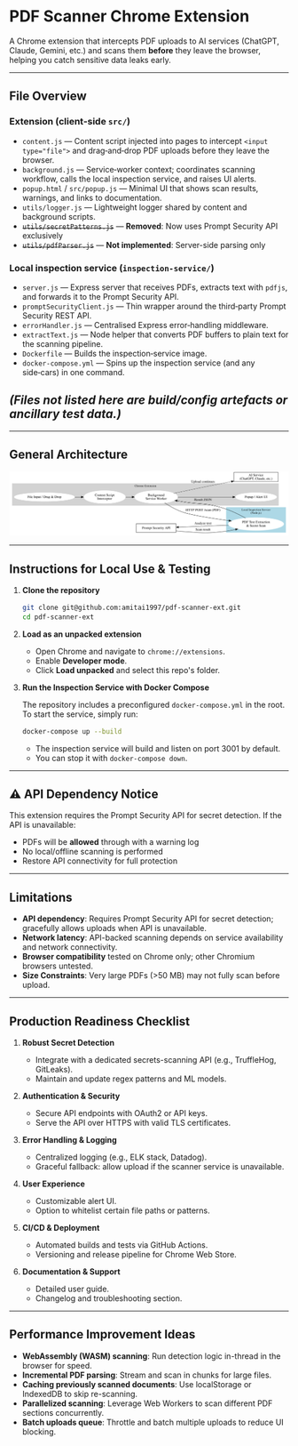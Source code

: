 # PDF Scanner Chrome Extension

A Chrome extension that intercepts PDF uploads to AI services (ChatGPT, Claude, Gemini, etc.) and scans them **before** they leave the browser, helping you catch sensitive data leaks early.

---

## File Overview

### Extension (client‑side `src/`)

* `content.js`  — Content script injected into pages to intercept `<input type="file">` and drag‑and‑drop PDF uploads before they leave the browser.
* `background.js`  — Service‑worker context; coordinates scanning workflow, calls the local inspection service, and raises UI alerts.
* `popup.html` / `src/popup.js`  — Minimal UI that shows scan results, warnings, and links to documentation.
* `utils/logger.js`  — Lightweight logger shared by content and background scripts.
* ~~`utils/secretPatterns.js`~~ — **Removed**: Now uses Prompt Security API exclusively
* ~~`utils/pdfParser.js`~~ — **Not implemented**: Server-side parsing only

### Local inspection service (`inspection-service/`)

* `server.js`  — Express server that receives PDFs, extracts text with `pdfjs`, and forwards it to the Prompt Security API.
* `promptSecurityClient.js`  — Thin wrapper around the third‑party Prompt Security REST API.
* `errorHandler.js`  — Centralised Express error‑handling middleware.
* `extractText.js`  — Node helper that converts PDF buffers to plain text for the scanning pipeline.
* `Dockerfile`  — Builds the inspection‑service image.
* `docker-compose.yml`  — Spins up the inspection service (and any side‑cars) in one command.

## *(Files not listed here are build/config artefacts or ancillary test data.)*

---

## General Architecture

![General Architecture](public/architecture.svg)

---

## Instructions for Local Use & Testing

1. **Clone the repository**

   ```bash
   git clone git@github.com:amitai1997/pdf-scanner-ext.git
   cd pdf-scanner-ext
   ```

2. **Load as an unpacked extension**

   * Open Chrome and navigate to `chrome://extensions`.
   * Enable **Developer mode**.
   * Click **Load unpacked** and select this repo's folder.

3. **Run the Inspection Service with Docker Compose**

   The repository includes a preconfigured `docker-compose.yml` in the root. To start the service, simply run:

   ```bash
   docker-compose up --build
   ```

   * The inspection service will build and listen on port 3001 by default.
   * You can stop it with `docker-compose down`.

---

## ⚠️ API Dependency Notice

This extension requires the Prompt Security API for secret detection. If the API is unavailable:
- PDFs will be **allowed** through with a warning log
- No local/offline scanning is performed
- Restore API connectivity for full protection

---

## Limitations

* **API dependency**: Requires Prompt Security API for secret detection; gracefully allows uploads when API is unavailable.
* **Network latency**: API-backed scanning depends on service availability and network connectivity.
* **Browser compatibility** tested on Chrome only; other Chromium browsers untested.
* **Size Constraints**: Very large PDFs (>50 MB) may not fully scan before upload.

---

## Production Readiness Checklist

1. **Robust Secret Detection**

   * Integrate with a dedicated secrets-scanning API (e.g., TruffleHog, GitLeaks).
   * Maintain and update regex patterns and ML models.

2. **Authentication & Security**

   * Secure API endpoints with OAuth2 or API keys.
   * Serve the API over HTTPS with valid TLS certificates.

3. **Error Handling & Logging**

   * Centralized logging (e.g., ELK stack, Datadog).
   * Graceful fallback: allow upload if the scanner service is unavailable.

4. **User Experience**

   * Customizable alert UI.
   * Option to whitelist certain file paths or patterns.

5. **CI/CD & Deployment**

   * Automated builds and tests via GitHub Actions.
   * Versioning and release pipeline for Chrome Web Store.

6. **Documentation & Support**

   * Detailed user guide.
   * Changelog and troubleshooting section.

---

## Performance Improvement Ideas

* **WebAssembly (WASM) scanning**: Run detection logic in-thread in the browser for speed.
* **Incremental PDF parsing**: Stream and scan in chunks for large files.
* **Caching previously scanned documents**: Use localStorage or IndexedDB to skip re-scanning.
* **Parallelized scanning**: Leverage Web Workers to scan different PDF sections concurrently.
* **Batch uploads queue**: Throttle and batch multiple uploads to reduce UI blocking.
